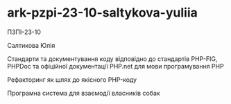 # ark-pzpi-23-10-saltykova-yuliia

ПЗПІ-23-10

Салтикова Юлія

Стандарти та документування коду відповідно до стандартів PHP-FIG, PHPDoc та офіційної документації PHP.net для мови програмування PHP

Рефакторинг як шлях до якісного PHP-коду

Програмна система для взаємодії власників собак
